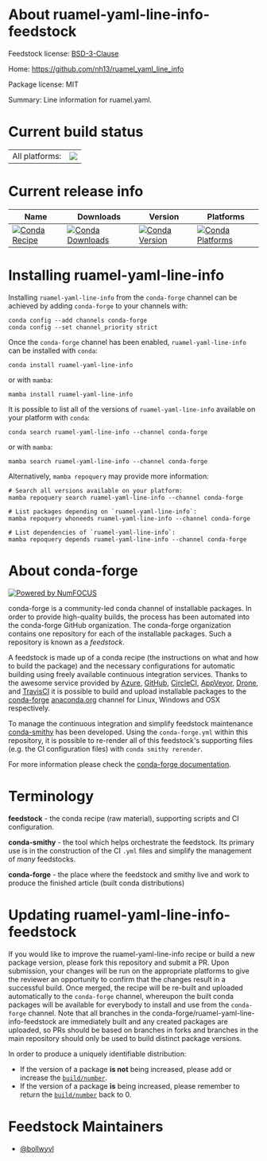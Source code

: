 About ruamel-yaml-line-info-feedstock
=====================================

Feedstock license: [BSD-3-Clause](https://github.com/conda-forge/ruamel-yaml-line-info-feedstock/blob/main/LICENSE.txt)

Home: https://github.com/nh13/ruamel_yaml_line_info

Package license: MIT

Summary: Line information for ruamel.yaml.

Current build status
====================


<table><tr><td>All platforms:</td>
    <td>
      <a href="https://dev.azure.com/conda-forge/feedstock-builds/_build/latest?definitionId=25573&branchName=main">
        <img src="https://dev.azure.com/conda-forge/feedstock-builds/_apis/build/status/ruamel-yaml-line-info-feedstock?branchName=main">
      </a>
    </td>
  </tr>
</table>

Current release info
====================

| Name | Downloads | Version | Platforms |
| --- | --- | --- | --- |
| [![Conda Recipe](https://img.shields.io/badge/recipe-ruamel--yaml--line--info-green.svg)](https://anaconda.org/conda-forge/ruamel-yaml-line-info) | [![Conda Downloads](https://img.shields.io/conda/dn/conda-forge/ruamel-yaml-line-info.svg)](https://anaconda.org/conda-forge/ruamel-yaml-line-info) | [![Conda Version](https://img.shields.io/conda/vn/conda-forge/ruamel-yaml-line-info.svg)](https://anaconda.org/conda-forge/ruamel-yaml-line-info) | [![Conda Platforms](https://img.shields.io/conda/pn/conda-forge/ruamel-yaml-line-info.svg)](https://anaconda.org/conda-forge/ruamel-yaml-line-info) |

Installing ruamel-yaml-line-info
================================

Installing `ruamel-yaml-line-info` from the `conda-forge` channel can be achieved by adding `conda-forge` to your channels with:

```
conda config --add channels conda-forge
conda config --set channel_priority strict
```

Once the `conda-forge` channel has been enabled, `ruamel-yaml-line-info` can be installed with `conda`:

```
conda install ruamel-yaml-line-info
```

or with `mamba`:

```
mamba install ruamel-yaml-line-info
```

It is possible to list all of the versions of `ruamel-yaml-line-info` available on your platform with `conda`:

```
conda search ruamel-yaml-line-info --channel conda-forge
```

or with `mamba`:

```
mamba search ruamel-yaml-line-info --channel conda-forge
```

Alternatively, `mamba repoquery` may provide more information:

```
# Search all versions available on your platform:
mamba repoquery search ruamel-yaml-line-info --channel conda-forge

# List packages depending on `ruamel-yaml-line-info`:
mamba repoquery whoneeds ruamel-yaml-line-info --channel conda-forge

# List dependencies of `ruamel-yaml-line-info`:
mamba repoquery depends ruamel-yaml-line-info --channel conda-forge
```


About conda-forge
=================

[![Powered by
NumFOCUS](https://img.shields.io/badge/powered%20by-NumFOCUS-orange.svg?style=flat&colorA=E1523D&colorB=007D8A)](https://numfocus.org)

conda-forge is a community-led conda channel of installable packages.
In order to provide high-quality builds, the process has been automated into the
conda-forge GitHub organization. The conda-forge organization contains one repository
for each of the installable packages. Such a repository is known as a *feedstock*.

A feedstock is made up of a conda recipe (the instructions on what and how to build
the package) and the necessary configurations for automatic building using freely
available continuous integration services. Thanks to the awesome service provided by
[Azure](https://azure.microsoft.com/en-us/services/devops/), [GitHub](https://github.com/),
[CircleCI](https://circleci.com/), [AppVeyor](https://www.appveyor.com/),
[Drone](https://cloud.drone.io/welcome), and [TravisCI](https://travis-ci.com/)
it is possible to build and upload installable packages to the
[conda-forge](https://anaconda.org/conda-forge) [anaconda.org](https://anaconda.org/)
channel for Linux, Windows and OSX respectively.

To manage the continuous integration and simplify feedstock maintenance
[conda-smithy](https://github.com/conda-forge/conda-smithy) has been developed.
Using the ``conda-forge.yml`` within this repository, it is possible to re-render all of
this feedstock's supporting files (e.g. the CI configuration files) with ``conda smithy rerender``.

For more information please check the [conda-forge documentation](https://conda-forge.org/docs/).

Terminology
===========

**feedstock** - the conda recipe (raw material), supporting scripts and CI configuration.

**conda-smithy** - the tool which helps orchestrate the feedstock.
                   Its primary use is in the construction of the CI ``.yml`` files
                   and simplify the management of *many* feedstocks.

**conda-forge** - the place where the feedstock and smithy live and work to
                  produce the finished article (built conda distributions)


Updating ruamel-yaml-line-info-feedstock
========================================

If you would like to improve the ruamel-yaml-line-info recipe or build a new
package version, please fork this repository and submit a PR. Upon submission,
your changes will be run on the appropriate platforms to give the reviewer an
opportunity to confirm that the changes result in a successful build. Once
merged, the recipe will be re-built and uploaded automatically to the
`conda-forge` channel, whereupon the built conda packages will be available for
everybody to install and use from the `conda-forge` channel.
Note that all branches in the conda-forge/ruamel-yaml-line-info-feedstock are
immediately built and any created packages are uploaded, so PRs should be based
on branches in forks and branches in the main repository should only be used to
build distinct package versions.

In order to produce a uniquely identifiable distribution:
 * If the version of a package **is not** being increased, please add or increase
   the [``build/number``](https://docs.conda.io/projects/conda-build/en/latest/resources/define-metadata.html#build-number-and-string).
 * If the version of a package **is** being increased, please remember to return
   the [``build/number``](https://docs.conda.io/projects/conda-build/en/latest/resources/define-metadata.html#build-number-and-string)
   back to 0.

Feedstock Maintainers
=====================

* [@bollwyvl](https://github.com/bollwyvl/)

